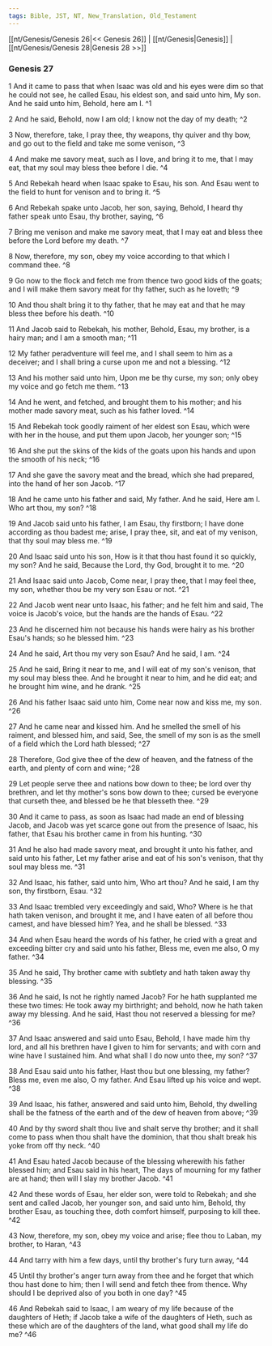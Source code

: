 ```yaml
---
tags: Bible, JST, NT, New_Translation, Old_Testament
---
```


[[nt/Genesis/Genesis 26|<< Genesis 26]] | [[nt/Genesis|Genesis]] | [[nt/Genesis/Genesis 28|Genesis 28 >>]]

### Genesis 27

1 And it came to pass that when Isaac was old and his eyes were dim so that he could not see, he called Esau, his eldest son, and said unto him, My son. And he said unto him, Behold, here am I.  ^1

2 And he said, Behold, now I am old; I know not the day of my death;  ^2

3 Now, therefore, take, I pray thee, thy weapons, thy quiver and thy bow, and go out to the field and take me some venison,  ^3

4 And make me savory meat, such as I love, and bring it to me, that I may eat, that my soul may bless thee before I die.  ^4

5 And Rebekah heard when Isaac spake to Esau, his son. And Esau went to the field to hunt for venison and to bring it.  ^5

6 And Rebekah spake unto Jacob, her son, saying, Behold, I heard thy father speak unto Esau, thy brother, saying,  ^6

7 Bring me venison and make me savory meat, that I may eat and bless thee before the Lord before my death.  ^7

8 Now, therefore, my son, obey my voice according to that which I command thee.  ^8

9 Go now to the flock and fetch me from thence two good kids of the goats; and I will make them savory meat for thy father, such as he loveth;  ^9

10 And thou shalt bring it to thy father, that he may eat and that he may bless thee before his death.  ^10

11 And Jacob said to Rebekah, his mother, Behold, Esau, my brother, is a hairy man; and I am a smooth man;  ^11

12 My father peradventure will feel me, and I shall seem to him as a deceiver; and I shall bring a curse upon me and not a blessing.  ^12

13 And his mother said unto him, Upon me be thy curse, my son; only obey my voice and go fetch me them.  ^13

14 And he went, and fetched, and brought them to his mother; and his mother made savory meat, such as his father loved.  ^14

15 And Rebekah took goodly raiment of her eldest son Esau, which were with her in the house, and put them upon Jacob, her younger son;  ^15

16 And she put the skins of the kids of the goats upon his hands and upon the smooth of his neck;  ^16

17 And she gave the savory meat and the bread, which she had prepared, into the hand of her son Jacob.  ^17

18 And he came unto his father and said, My father. And he said, Here am I. Who art thou, my son?  ^18

19 And Jacob said unto his father, I am Esau, thy firstborn; I have done according as thou badest me; arise, I pray thee, sit, and eat of my venison, that thy soul may bless me.  ^19

20 And Isaac said unto his son, How is it that thou hast found it so quickly, my son? And he said, Because the Lord, thy God, brought it to me.  ^20

21 And Isaac said unto Jacob, Come near, I pray thee, that I may feel thee, my son, whether thou be my very son Esau or not.  ^21

22 And Jacob went near unto Isaac, his father; and he felt him and said, The voice is Jacob\'s voice, but the hands are the hands of Esau.  ^22

23 And he discerned him not because his hands were hairy as his brother Esau\'s hands; so he blessed him.  ^23

24 And he said, Art thou my very son Esau? And he said, I am.  ^24

25 And he said, Bring it near to me, and I will eat of my son\'s venison, that my soul may bless thee. And he brought it near to him, and he did eat; and he brought him wine, and he drank.  ^25

26 And his father Isaac said unto him, Come near now and kiss me, my son.  ^26

27 And he came near and kissed him. And he smelled the smell of his raiment, and blessed him, and said, See, the smell of my son is as the smell of a field which the Lord hath blessed;  ^27

28 Therefore, God give thee of the dew of heaven, and the fatness of the earth, and plenty of corn and wine;  ^28

29 Let people serve thee and nations bow down to thee; be lord over thy brethren, and let thy mother\'s sons bow down to thee; cursed be everyone that curseth thee, and blessed be he that blesseth thee.  ^29

30 And it came to pass, as soon as Isaac had made an end of blessing Jacob, and Jacob was yet scarce gone out from the presence of Isaac, his father, that Esau his brother came in from his hunting.  ^30

31 And he also had made savory meat, and brought it unto his father, and said unto his father, Let my father arise and eat of his son\'s venison, that thy soul may bless me.  ^31

32 And Isaac, his father, said unto him, Who art thou? And he said, I am thy son, thy firstborn, Esau.  ^32

33 And Isaac trembled very exceedingly and said, Who? Where is he that hath taken venison, and brought it me, and I have eaten of all before thou camest, and have blessed him? Yea, and he shall be blessed.  ^33

34 And when Esau heard the words of his father, he cried with a great and exceeding bitter cry and said unto his father, Bless me, even me also, O my father.  ^34

35 And he said, Thy brother came with subtlety and hath taken away thy blessing.  ^35

36 And he said, Is not he rightly named Jacob? For he hath supplanted me these two times: He took away my birthright; and behold, now he hath taken away my blessing. And he said, Hast thou not reserved a blessing for me?  ^36

37 And Isaac answered and said unto Esau, Behold, I have made him thy lord, and all his brethren have I given to him for servants; and with corn and wine have I sustained him. And what shall I do now unto thee, my son?  ^37

38 And Esau said unto his father, Hast thou but one blessing, my father? Bless me, even me also, O my father. And Esau lifted up his voice and wept.  ^38

39 And Isaac, his father, answered and said unto him, Behold, thy dwelling shall be the fatness of the earth and of the dew of heaven from above;  ^39

40 And by thy sword shalt thou live and shalt serve thy brother; and it shall come to pass when thou shalt have the dominion, that thou shalt break his yoke from off thy neck.  ^40

41 And Esau hated Jacob because of the blessing wherewith his father blessed him; and Esau said in his heart, The days of mourning for my father are at hand; then will I slay my brother Jacob.  ^41

42 And these words of Esau, her elder son, were told to Rebekah; and she sent and called Jacob, her younger son, and said unto him, Behold, thy brother Esau, as touching thee, doth comfort himself, purposing to kill thee.  ^42

43 Now, therefore, my son, obey my voice and arise; flee thou to Laban, my brother, to Haran,  ^43

44 And tarry with him a few days, until thy brother\'s fury turn away,  ^44

45 Until thy brother\'s anger turn away from thee and he forget that which thou hast done to him; then I will send and fetch thee from thence. Why should I be deprived also of you both in one day?  ^45

46 And Rebekah said to Isaac, I am weary of my life because of the daughters of Heth; if Jacob take a wife of the daughters of Heth, such as these which are of the daughters of the land, what good shall my life do me?  ^46

 
